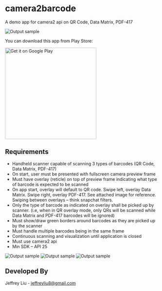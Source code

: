 # camera2barcode
A demo app for camera2 api on QR Code, Data Matrix, PDF-417

![Output sample](https://github.com/jeffreyliu8/camera2barcode/blob/master/app/src/main/res/mipmap-xxxhdpi/ic_launcher_round.png)

<p>You can download this app from Play Store:</p>
<a href="https://play.google.com/store/apps/details?id=com.askjeffreyliu.camera2barcode"><img alt="Get it on Google Play" src="https://play.google.com/intl/en_us/badges/images/apps/en-play-badge-border.png" width="300" /></a>

Requirements
--------------
* Handheld scanner capable of scanning 3 types of barcodes (QR Code, Data Matrix, PDF-417)
* On start, user must be presented with fullscreen camera preview frame
* Must have overlay (reticle) on top of preview frame indicating what type of barcode is expected to be scanned
* On app start, overlay will default to QR code. Swipe left, overlay Data Matrix. Swipe right, overlay PDF-417. See attached image for reference. Swiping between overlays – think snapchat filters.
* Only the type of barcode as indicated on overlay shall be picked up by scanner. (i.e, when in QR overlay mode, only QRs will be scanned while Data Matrix and PDF-417 barcodes will be ignored)
* Must show/draw green borders around barcodes as they are picked up by the scanner
* Must handle multiple barcodes being in the same frame
* Continuous scanning and visualization until application is closed
* Must use camera2 api
* Min SDK – API 25


![Output sample](https://github.com/jeffreyliu8/camera2barcode/blob/master/qr.jpg)
![Output sample](https://github.com/jeffreyliu8/camera2barcode/blob/master/data_matrix.jpg)
![Output sample](https://github.com/jeffreyliu8/camera2barcode/blob/master/pdf.jpg)

Developed By
-------
Jeffrey Liu - <jeffreyliu8@gmail.com>
